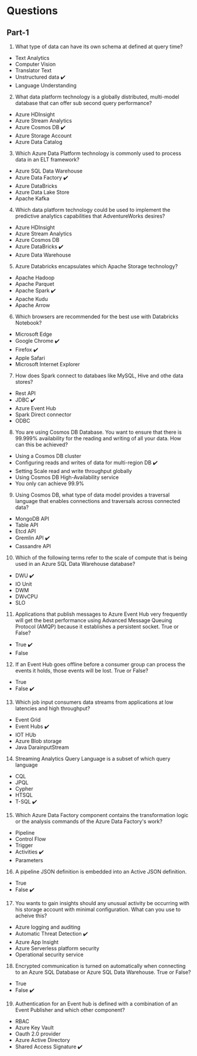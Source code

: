 # Questions

## Part-1 

1) What type of data can have its own schema at defined at query time?

  - Text Analytics
  - Computer Vision
  - Translator Text
  - Unstructured data :heavy_check_mark:
  - Language Understanding
  
2) What data platform technology is a globally distributed, multi-model database that can offer sub second query performance?

  - Azure HDInsight
  - Azure Stream Analytics
  - Azure Cosmos DB :heavy_check_mark:
  - Azure Storage Account
  - Azure Data Catalog

3) Which Azure Data Platform technology is commonly used to process data in an ELT framework?

  - Azure SQL Data Warehouse
  - Azure Data Factory :heavy_check_mark:
  - Azure DataBricks
  - Azure Data Lake Store
  - Apache Kafka
  
4) Which data platform technology could be used to implement the predictive analytics capabilities that AdventureWorks desires?

  - Azure HDInsight
  - Azure Stream Analytics
  - Azure Cosmos DB 
  - Azure DataBricks :heavy_check_mark:
  - Azure Data Warehouse
  
5) Azure Databricks encapsulates which Apache Storage technology?

  - Apache Hadoop
  - Apache Parquet
  - Apache Spark :heavy_check_mark:
  - Apache Kudu
  - Apache Arrow

6) Which browsers are recommended for the best use with Databricks Notebook?

  - Microsoft Edge
  - Google Chrome :heavy_check_mark:
  - Firefox :heavy_check_mark:
  - Apple Safari
  - Microsoft Internet Explorer
  
 7) How does Spark connect to databaes like MySQL, Hive and othe data stores?
 
  - Rest API
  - JDBC :heavy_check_mark:
  - Azure Event Hub
  - Spark Direct connector
  - ODBC
  
 8) You are using Cosmos DB Database. You want to ensure that there is 99.999% availability for the reading and writing of all your data. How can this be achieved?
 
  - Using a Cosmos DB cluster
  - Configuring reads and writes of data for multi-region DB :heavy_check_mark:
  - Setting Scale read and write throughput globally
  - Using Cosmos DB High-Availability service
  - You only can achieve 99.9%
  
 9) Using Cosmos DB, what type of data model provides a traversal language that enables connections and traversals across connected data?
 
  - MongoDB API
  - Table API
  - Etcd API
  - Gremlin API :heavy_check_mark:
  - Cassandre API
  
 10) Which of the following terms refer to the scale of compute that is being used in an Azure SQL Data Warehouse database?
 
 - DWU :heavy_check_mark:
 - IO Unit
 - DWM
 - DWvCPU
 - SLO
 
11) Applications that publish messages to Azure Event Hub very frequently will get the best performance using Advanced Message Queuing Protocol (AMQP) because it establishes a persistent socket. True or False?
 
 - True  :heavy_check_mark:
 - False

12) If an Event Hub goes offline before a consumer group can process the events it holds, those events will be lost. True or False?

- True
- False  :heavy_check_mark:

13) Which job input consumers data streams from applications at low latencies and high throughput?

- Event Grid
- Event Hubs  :heavy_check_mark:
- IOT HUb
- Azure Blob storage
- Java DarainputStream

14) Streaming Analytics Query Language is a subset of which query language

- CQL
- JPQL
- Cypher
- HTSQL
- T-SQL :heavy_check_mark:
  
15) Which Azure Data Factory component contains the transformation logic or the analysis commands of the Azure Data Factory's work?

- Pipeline
- Control Flow
- Trigger
- Activities :heavy_check_mark:
- Parameters

16) A pipeline JSON definition is embedded into an Active JSON definition. 

- True
- False :heavy_check_mark:

17) You wants to gain insights should any unusual activity be occurring with his storage account with minimal configuration. What can you use to acheive this?

- Azure logging and auditing
- Automatic Threat Detection :heavy_check_mark:
- Azure App Insight
- Azure Serverless platform security
- Operational security service

18) Encrypted communication is turned on automatically when connecting to an Azure SQL Database or Azure SQL Data Warehouse. True or False?

- True
- False :heavy_check_mark:

19) Authentication for an Event hub is defined with a combination of an Event Publisher and which other component?

- RBAC
- Azure Key Vault
- Oauth 2.0 provider
- Azure Active Directory
- Shared Access Signature :heavy_check_mark:
